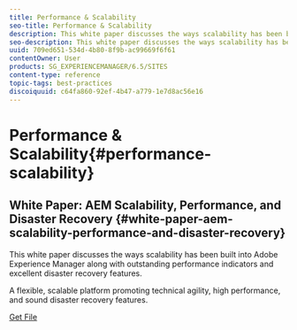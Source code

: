 ```yaml
---
title: Performance & Scalability
seo-title: Performance & Scalability
description: This white paper discusses the ways scalability has been built into AEM along with performance indicators and disaster recovery features.
seo-description: This white paper discusses the ways scalability has been built into AEM along with performance indicators and disaster recovery features.
uuid: 709ed651-534d-4b80-8f9b-ac99669f6f61
contentOwner: User
products: SG_EXPERIENCEMANAGER/6.5/SITES
content-type: reference
topic-tags: best-practices
discoiquuid: c64fa860-92ef-4b47-a779-1e7d8ac56e16
---
```


# Performance & Scalability{#performance-scalability}

## White Paper: AEM Scalability, Performance, and Disaster Recovery {#white-paper-aem-scalability-performance-and-disaster-recovery}

This white paper discusses the ways scalability has been built into Adobe Experience Manager along with outstanding performance indicators and excellent disaster recovery features.

A flexible, scalable platform promoting technical agility, high performance, and sound disaster recovery features.

[Get File](assets/aem_scalability_whitepaperfinal-06122015je.pdf)
